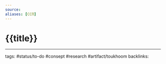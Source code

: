 ```yaml
---
source:
aliases: [ССП]
---
```

# {{title}}



---
tags: #status/to-do #consept #research #artifact/toukhoom
backlinks: 